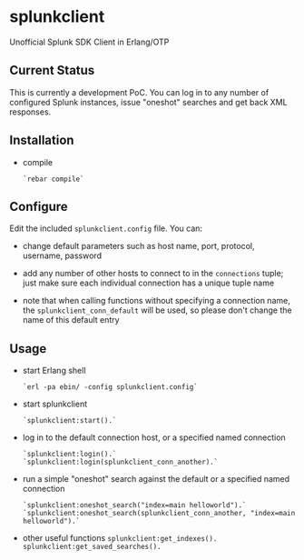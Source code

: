 splunkclient
============

Unofficial Splunk SDK Client in Erlang/OTP

Current Status
--------------

This is currently a development PoC. You can log in to any number of configured Splunk instances, issue "oneshot" searches and get back XML responses.

Installation
------------

* compile

      `rebar compile`

Configure
---------

Edit the included `splunkclient.config` file. You can:

* change default parameters such as host name, port, protocol, username, password

* add any number of other hosts to connect to in the `connections` tuple; just make sure each individual connection has a unique tuple name

* note that when calling functions without specifying a connection name, the `splunkclient_conn_default` will be used, so please don't change the name of this default entry

Usage
-----

* start Erlang shell

      `erl -pa ebin/ -config splunkclient.config`

* start splunkclient

      `splunkclient:start().`

* log in to the default connection host, or a specified named connection

      `splunkclient:login().`
      `splunkclient:login(splunkclient_conn_another).`


* run a simple "oneshot" search against the default or a specified named connection

      `splunkclient:oneshot_search("index=main helloworld").`
      `splunkclient:oneshot_search(splunkclient_conn_another, "index=main helloworld").`

* other useful functions
      `splunkclient:get_indexes().`
      `splunkclient:get_saved_searches().`


